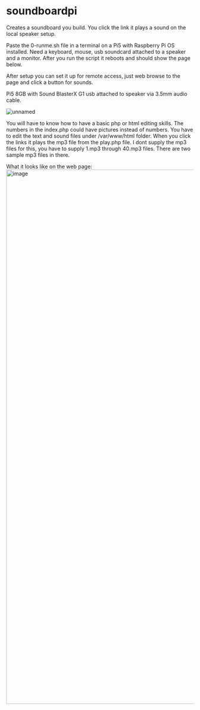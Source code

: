 # soundboardpi

Creates a soundboard you build. You click the link it plays a sound on the local speaker setup. 

Paste the 0-runme.sh file in a terminal on a Pi5 with Raspberry Pi OS installed. Need a keyboard, mouse, usb soundcard attached to a speaker and a monitor. After you run the script it reboots and should show the page below. 

After setup you can set it up for remote access, just web browse to the page and click a button for sounds. 

Pi5 8GB with Sound BlasterX G1 usb attached to speaker via 3.5mm audio cable. 

![unnamed](https://github.com/ugotapi/soundboardpi/assets/14945441/e0c007c8-563a-48b0-82f5-0df7e4088ab2)


You will have to know how to have a basic php or html editing skills. 
The numbers in the index.php could have pictures instead of numbers. You have to edit the text and sound files under /var/www/html folder. When you click the links it plays the mp3 file from the play.php file. I dont supply the mp3 files for this, you have to supply 1.mp3 through 40.mp3 files. There are two sample mp3 files in there. 

What it looks like on the web page:
<img width="1434" alt="image" src="https://github.com/ugotapi/soundboardpi/assets/14945441/1417ee2c-522d-4bbb-9f41-a742de8ca3e8">
